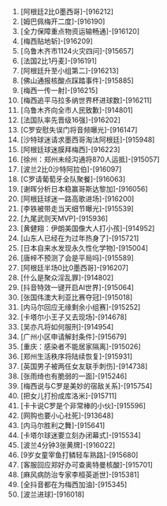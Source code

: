 
1. [阿根廷2比0墨西哥]-[916212]
1. [姆巴佩梅开二度]-[916190]
1. [全力保障重点物资运输畅通]-[916120]
1. [梅西贴地斩]-[916209]
1. [乌鲁木齐市1124火灾四问]-[915657]
1. [法国2比1丹麦]-[916191]
1. [阿根廷升至小组第二]-[916213]
1. [佛山通报核酸点踩踏事件]-[915885]
1. [梅西一传一射]-[916215]
1. [梅西追平马拉多纳世界杯进球数]-[916211]
1. [乌鲁木齐向全市人民致歉]-[914801]
1. [法国队率先晋级16强]-[916202]
1. [C罗安慰失误门将音频曝光]-[916147]
1. [沙特球迷请求墨西哥淘汰阿根廷]-[915948]
1. [阿根廷球迷膜拜梅西]-[916223]
1. [徐州：郑州未经沟通将870人运抵]-[915057]
1. [波兰2比0沙特阿拉伯]-[916097]
1. [C罗请葡萄牙全队聚餐]-[916063]
1. [谢晖分析日本稳赢哥斯达黎加]-[916056]
1. [阿根廷球迷一路高歌进场]-[916200]
1. [李铁被带走当天细节曝光]-[915539]
1. [九尾武则天MVP]-[915936]
1. [黄健翔：伊朗美国像大人打小孩]-[914952]
1. [山东人已经在为过年热身了]-[915721]
1. [日本自来水发现永久性化学物]-[915004]
1. [唐梓不预测了会是平局吗]-[915589]
1. [阿根廷半场0比0墨西哥]-[916207]
1. [什么是聚众淫乱罪]-[914802]
1. [抖音特效一键开启AI世界]-[915064]
1. [张国伟澳大利亚比赛夺冠]-[915018]
1. [内马尔回应无缘剩余小组赛]-[915252]
1. [卡塔尔小王子又去现场]-[914678]
1. [吴亦凡将如何服刑]-[914954]
1. [广州小区申请解封条件]-[915679]
1. [重庆：感染者不能居家隔离]-[915026]
1. [郑州生活秩序将陆续恢复]-[915931]
1. [英国男子被两任女友联手刺伤]-[914738]
1. [张雨绮也有脆弱的一面]-[915246]
1. [梅西说与C罗是美妙的宿敌关系]-[915754]
1. [把女儿打扮成库洛米]-[915711]
1. [卡卡说C罗是个非常棒的小伙]-[915596]
1. [网购也要小心社死]-[913648]
1. [内马尔胜利之舞]-[915641]
1. [卡塔尔球迷要立刻办闭幕式]-[915534]
1. [波兰4分钟3张黄牌]-[916022]
1. [9岁女童宰鱼打鳞轻车熟路]-[915680]
1. [客服回应郑好办可查奥特曼核酸]-[915701]
1. [麻风病防治专家李桓英逝世]-[915381]
1. [全抖音都在为梅西加油]-[915345]
1. [波兰进球]-[916018]